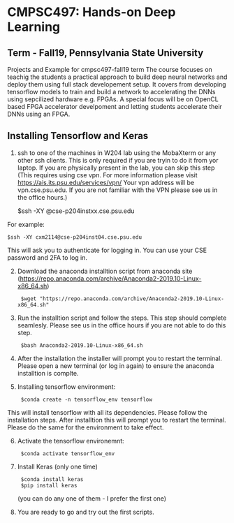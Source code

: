 # CMPSC497: Hands-on Deep Learning
## Term - Fall19, Pennsylvania State University
Projects and Example for cmpsc497-fall19 term
The course focuses on teachig the students a practical approach to build deep neural networks and deploy them using full stack developement setup. It covers from developing tensorflow models to train and build a network to accelerating the DNNs using sepcilized hardware e.g. FPGAs. A special focus will be on OpenCL based FPGA accelerator develpoment and letting students accelerate their DNNs using an FPGA. 
## Installing Tensorflow and Keras
1. ssh to one of the machines in W204 lab using the MobaXterm or any other ssh clients. This is only required if you are tryin to do it from yor laptop. If you are physically present in the lab, you can skip this step 
(This requires using cse vpn. For more information please visit https://ais.its.psu.edu/services/vpn/
Your vpn address will be vpn.cse.psu.edu. If you are not familiar with the VPN please see us in the office hours.)
    
    $ssh -XY <username>@cse-p204instxx.cse.psu.edu

For example:

    $ssh -XY cxm2114@cse-p204inst04.cse.psu.edu

This will ask you to authenticate for logging in. You can use your CSE password and 2FA to log in. 

2. Download the anaconda installtion script from anaconda site (https://repo.anaconda.com/archive/Anaconda2-2019.10-Linux-x86_64.sh)
        
        $wget "https://repo.anaconda.com/archive/Anaconda2-2019.10-Linux-x86_64.sh"

3. Run the installtion script and follow the steps. This step should complete seamlesly. Please see us in the office hours if you are not able to do this step. 
    
        $bash Anaconda2-2019.10-Linux-x86_64.sh

4. After the installation the installer will prompt you to restart the terminal. Please open a new terminal (or log in again) to ensure the anaconda installtion is complte. 

5. Installing tensorflow environment: 
    
        $conda create -n tensorflow_env tensorflow
        
This will install tensorflow with all its dependencies. Please follow the installation steps. After installtion this will prompt you to restart the terminal. Please do the same for the environment to take effect. 

6. Activate the tensorflow environemnt:
    
        $conda activate tensorflow_env

7. Install Keras (only one time)
        
        $conda install keras
        $pip install keras
    
    (you can do any one of them - I prefer the first one)
8. You are ready to go and try out the first scripts. 
